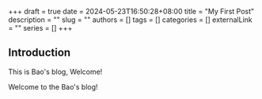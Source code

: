+++ 
draft = true
date = 2024-05-23T16:50:28+08:00
title = "My First Post"
description = ""
slug = ""
authors = []
tags = []
categories = []
externalLink = ""
series = []
+++
## Introduction

This is Bao's blog, Welcome!

Welcome to the Bao's blog!
